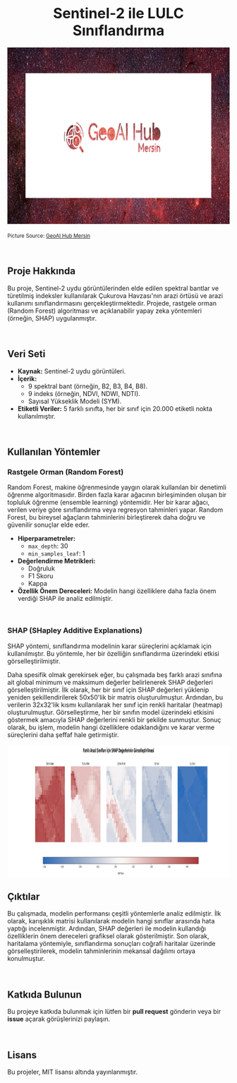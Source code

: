 <h1 align=center><font size = 6>Sentinel-2 ile LULC Sınıflandırma</font></h1>

<img  src="https://raw.githubusercontent.com/geoaihub/geoaihub/main/assets/Mersin%20GeoAI%20Hub%202.png"  height=400  width=1000  alt="https://github.com/geoaihub"/>  

<small>Picture Source: <a  href="https://github.com/geoaihub">GeoAI Hub Mersin</a></small>

<br>

## Proje Hakkında
Bu proje, Sentinel-2 uydu görüntülerinden elde edilen spektral bantlar ve türetilmiş indeksler kullanılarak Çukurova Havzası'nın arazi örtüsü ve arazi kullanımı sınıflandırmasını gerçekleştirmektedir. Projede, rastgele orman (Random Forest) algoritması ve açıklanabilir yapay zeka yöntemleri (örneğin, SHAP) uygulanmıştır.

<br>

## Veri Seti
- **Kaynak:** Sentinel-2 uydu görüntüleri.
- **İçerik:** 
  - 9 spektral bant (örneğin, B2, B3, B4, B8).
  - 9 indeks (örneğin, NDVI, NDWI, NDTI).
  - Sayısal Yükseklik Modeli (SYM).
- **Etiketli Veriler:** 5 farklı sınıfta, her bir sınıf için 20.000 etiketli nokta kullanılmıştır.

<br>

## Kullanılan Yöntemler
### Rastgele Orman (Random Forest)

Random Forest, makine öğrenmesinde yaygın olarak kullanılan bir denetimli öğrenme algoritmasıdır. Birden fazla karar ağacının birleşiminden oluşan bir topluluk öğrenme (ensemble learning) yöntemidir. Her bir karar ağacı, verilen veriye göre sınıflandırma veya regresyon tahminleri yapar. Random Forest, bu bireysel ağaçların tahminlerini birleştirerek daha doğru ve güvenilir sonuçlar elde eder.

- **Hiperparametreler:** 
  - `max_depth`: 30
  - `min_samples_leaf`: 1
- **Değerlendirme Metrikleri:**
  - Doğruluk
  - F1 Skoru
  - Kappa
- **Özellik Önem Dereceleri:** Modelin hangi özelliklere daha fazla önem verdiği SHAP ile analiz edilmiştir.

<br>

### SHAP (SHapley Additive Explanations)
SHAP yöntemi, sınıflandırma modelinin karar süreçlerini açıklamak için kullanılmıştır. Bu yöntemle, her bir özelliğin sınıflandırma üzerindeki etkisi görselleştirilmiştir.

Daha spesifik olmak gerekirsek eğer, bu çalışmada beş farklı arazi sınıfına ait global minimum ve maksimum değerler belirlenerek SHAP değerleri görselleştirilmiştir. İlk olarak, her bir sınıf için SHAP değerleri yüklenip yeniden şekillendirilerek 50x50'lik bir matris oluşturulmuştur. Ardından, bu verilerin 32x32'lik kısmı kullanılarak her sınıf için renkli haritalar (heatmap) oluşturulmuştur. Görselleştirme, her bir sınıfın model üzerindeki etkisini göstermek amacıyla SHAP değerlerini renkli bir şekilde sunmuştur. Sonuç olarak, bu işlem, modelin hangi özelliklere odaklandığını ve karar verme süreçlerini daha şeffaf hale getirmiştir.

<img  src="https://raw.githubusercontent.com/geoaihub/GeoTalks/refs/heads/main/LULC%20Classification/plots/SHAP_visual.png"  height=300  width=1000  alt="https://github.com/geoaihub"/>

<br>

## Çıktılar

Bu çalışmada, modelin performansı çeşitli yöntemlerle analiz edilmiştir. İlk olarak, karışıklık matrisi kullanılarak modelin hangi sınıflar arasında hata yaptığı incelenmiştir. Ardından, SHAP değerleri ile modelin kullandığı özelliklerin önem dereceleri grafiksel olarak gösterilmiştir. Son olarak, haritalama yöntemiyle, sınıflandırma sonuçları coğrafi haritalar üzerinde görselleştirilerek, modelin tahminlerinin mekansal dağılımı ortaya konulmuştur.
 
<br>

## Katkıda Bulunun
Bu projeye katkıda bulunmak için lütfen bir **pull request** gönderin veya bir **issue** açarak görüşlerinizi paylaşın.

<br>

## Lisans

Bu projeler, MIT lisansı altında yayınlanmıştır.

